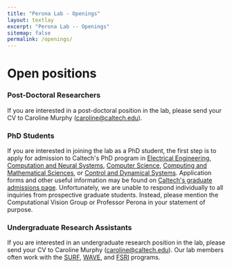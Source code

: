 ```yaml
---
title: "Perona Lab - Openings"
layout: textlay
excerpt: "Perona Lab -- Openings"
sitemap: false
permalink: /openings/
---
```


# Open positions

### Post-Doctoral Researchers

If you are interested in a post-doctoral position in the lab, please send your CV to Caroline Murphy (caroline@caltech.edu).  

### PhD Students

If you are interested in joining the lab as a PhD student, the first step is to apply for admission to Caltech's PhD program in [Electrical Engineering](https://ee.caltech.edu/academics/grad), [Computation and Neural Systems](https://www.bbe.caltech.edu/academics/cns/graduate-studies), [Computer Science](https://www.cms.caltech.edu/academics/grad_cs), [Computing and Mathematical Sciences](https://www.cms.caltech.edu/academics/grad_cms), or [Control and Dynamical Systems](https://www.cms.caltech.edu/academics/grad_cds). Application forms and other useful information may be found on [Caltech's graduate admissions page](https://www.gradoffice.caltech.edu/admissions). Unfortunately, we are unable to respond individually to all inquiries from prospective graduate students. Instead, please mention the Computational Vision Group or Professor Perona in your statement of purpose.  

### Undergraduate Research Assistants

If you are interested in an undergraduate research position in the lab, please send your CV to Caroline Murphy (caroline@caltech.edu). Our lab members often work with the [SURF](https://sfp.caltech.edu/undergraduate-research/programs/surf), [WAVE](https://sfp.caltech.edu/undergraduate-research/programs/wavefellows), and [FSRI](https://diversity.caltech.edu/programs-training/programs/freshman-summer-research-institute-fsri) programs.
